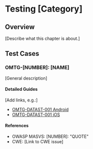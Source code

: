 # Testing [Category]

## Overview

[Describe what this chapter is about.]

## Test Cases

### OMTG-[NUMBER]: [NAME]
[General description]

#### Detailed Guides

[Add links, e.g.:]

- [OMTG-DATAST-001 Android](LINK#OMTG-DATAST-001)
- [OMTG-DATAST-001 iOS](0x02_OMTG-DATAST_iOS.md#OMTG-DATAST-001)

#### References

- OWASP MASVS: [NUMBER]: "QUOTE"
- CWE: [Link to CWE issue]
